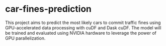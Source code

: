 # car-fines-prediction
This project aims to predict the most likely cars to commit traffic fines using GPU-accelerated data processing with cuDF and Dask cuDF. The model will be trained and evaluated using NVIDIA hardware to leverage the power of GPU parallelization.
